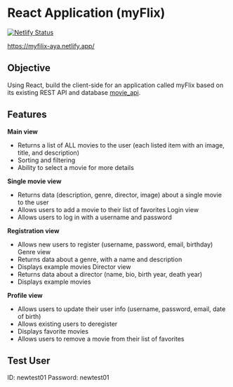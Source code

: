 # React Application (myFlix)
[![Netlify Status](https://api.netlify.com/api/v1/badges/4c79e556-346d-4d6f-a0d5-b5569fe36c9a/deploy-status)](https://app.netlify.com/sites/myfilix-aya/deploys)

https://myfilix-aya.netlify.app/
## Objective
Using React, build the client-side for an application called myFlix based on its existing REST API and database
[movie_api](https://github.com/Aya-Ogihara/movie_api).

## Features
**Main view**
*  Returns a list of ALL movies to the user (each listed item with an image, title, and
description)
* Sorting and filtering
* Ability to select a movie for more details

**Single movie view**
* Returns data (description, genre, director, image) about a single movie to the user
* Allows users to add a movie to their list of favorites
Login view
* Allows users to log in with a username and password

**Registration view**
* Allows new users to register (username, password, email, birthday)
Genre view
* Returns data about a genre, with a name and description
* Displays example movies
Director view
* Returns data about a director (name, bio, birth year, death year)
* Displays example movies

**Profile view**
* Allows users to update their user info (username, password, email, date of birth)
* Allows existing users to deregister
* Displays favorite movies
* Allows users to remove a movie from their list of favorites

## Test User 
ID: newtest01
Password: newtest01

